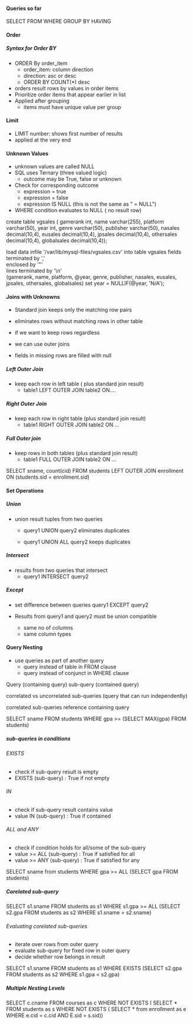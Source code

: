 
#### Queries so far

SELECT
FROM
WHERE
GROUP BY
HAVING


#### Order


##### Syntax for Order BY
- ORDER By order_item
    - order_item: column direction
    - direction: asc or desc
    - ORDER BY COUNT(*) desc
- orders result rows by values in order items
- Prioritize order items that appear earlier in list
- Applied after grouping
    - items must have unique value per group


#### Limit

- LIMIT number: shows first number of results
- applied at the very end


#### Unknown Values

- unknown values are called NULL
- SQL uses Ternary (three valued logic)
    - outcome may be True, false or unknown
- Check for corresponding outcome
    - expression = true
    - expression = false
    - expression IS NULL (this is not the same as " = NULL")
- WHERE condition evaluates to NULL ( no result row)



create table vgsales ( gamerank int, name varchar(255), platform varchar(50), year int, genre varchar(50), publisher varchar(50), nasales decimal(10,4), eusales decimal(10,4), jpsales decimal(10,4), othersales decimal(10,4), globalsales decimal(10,4));


load data infile '/var/lib/mysql-files/vgsales.csv' 
into table vgsales 
fields terminated by ','  
enclosed by '"'  
lines terminated by '\n'  
(gamerank, name, platform,
@year, genre, publisher, nasales, eusales, jpsales, othersales, globalsales) 
set year = NULLIF(@year, 'N/A');


#### Joins with Unknowns
- Standard join keeps only the matching row pairs
- eliminates rows without matching rows in other table

- if we want to keep rows regardless
- we can use outer joins
- fields in missing rows are filled with null

##### Left Outer Join
- keep each row in left table ( plus standard join result)
    - table1 LEFT OUTER JOIN table2 ON....

##### Right Outer Join
- keep each row in right table (plus standard join result)
    - table1 RIGHT OUTER JOIN table2 ON ...

##### Full Outer join
- keep rows in both tables (plus standard join result)
    - table1 FULL OUTER JOIN table2 ON ...


SELECT sname, count(cid)
    FROM students LEFT OUTER JOIN enrollment
    ON (students.sid = enrollment.sid)


#### Set Operations

##### Union
- union result tuples from two queries
    - query1 UNION query2 
        eliminates duplicates
    
    - query1 UNION ALL query2
        keeps duplicates

##### Intersect
- results from two queries that intersect
    - query1 INTERSECT query2

##### Except
- set difference between queries
    query1 EXCEPT query2

- Results from query1 and query2 must be union compatible
    - same no of columns
    - same column types


#### Query Nesting

- use queries as part of another query
    - query instead of table in FROM clause
    - query instead of conjunct in WHERE clause

Query (containing query)
sub-query (contained query)

correlated vs uncorrelated sub-queries (query that can run independently)

correlated sub-queries reference containing query


SELECT sname FROM students
WHERE gpa >= (SELECT MAX(gpa) FROM students)


##### sub-queries in conditions

###### EXISTS
- check if sub-query result is empty
- EXISTS (sub-query) : True if not empty

###### IN
- check if sub-query result contains value
- value IN (sub-query) : True if contained

###### ALL and ANY
- check if condition holds for all/some of the sub-query
- value >= ALL (sub-query) : True if satisfied for all
- value >= ANY (sub-query) : True if satisfied for any

SELECT sname from students 
WHERE gpa >= ALL (SELECT gpa FROM students)



##### Corelated sub-query

SELECT s1.sname FROM students as s1
WHERE s1.gpa >= ALL (SELECT s2.gpa FROM students as s2 WHERE s1.sname = s2.sname) 

###### Evaluating corelated sub-queries
- iterate over rows from outer query
- evaluate sub-query for fixed row in outer query
- decide whether row belongs in result

SELECT s1.sname FROM students as s1 
WHERE EXISTS  (SELECT s2.gpa FROM students as s2 WHERE s1.gpa < s2.gpa)


##### Multiple Nesting Levels
SELECT c.cname FROM courses as c 
WHERE NOT EXISTS ( SELECT * FROM students as s 
                WHERE NOT EXISTS  ( SELECT * from enrollment as e 
                                            WHERE e.cid = c.cid AND E.sid = s.sid))
